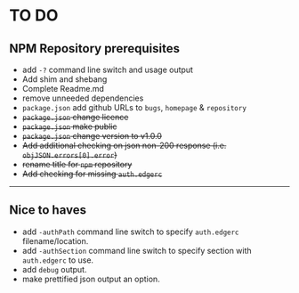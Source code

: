# TO DO

## NPM Repository prerequisites

* add `-?` command line switch and usage output
* Add shim and shebang
* Complete Readme.md
* remove unneeded dependencies
* `package.json` add github URLs to `bugs`, `homepage` & `repository`
* ~~`package.json` change licence~~
* ~~`package.json` make public~~
* ~~`package.json` change version to v1.0.0~~
* ~~Add additional checking on json non-200 response (i.e. `objJSON.errors[0].error`)~~
* ~~rename title for `npm` repository~~
* ~~Add checking for missing `auth.edgerc`~~

---

## Nice to haves

* add `-authPath` command line switch to specify `auth.edgerc` filename/location.
* add `-authSection` command line switch to specify section with `auth.edgerc` to use.
* add `debug` output.
* make prettified json output an option.
